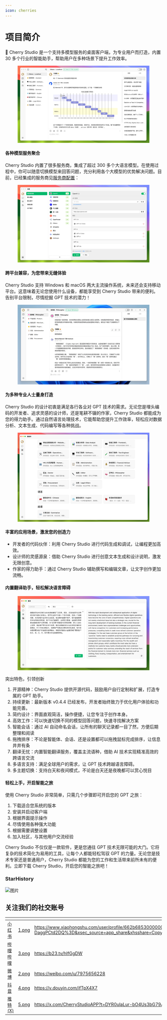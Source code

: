 ```yaml
---
icon: cherries
---
```


# 项目简介

🍒 Cherry Studio 是一个支持多模型服务的桌面客户端，为专业用户而打造，内置 30 多个行业的智能助手，帮助用户在多种场景下提升工作效率。

<figure><img src=".gitbook/assets/2024-07-30-17-19-55.webp" alt=""><figcaption></figcaption></figure>

#### 各种模型服务聚合

Cherry Studio 内置了很多服务商，集成了超过 300 多个大语言模型。在使用过程中，你可以随意切换模型来回答问题，充分利用各个大模型的优势解决问题。目前，已经集成的服务商见[服务商配置](pre-basic/providers/)：

<figure><img src=".gitbook/assets/2024-07-30-17-21-14.webp" alt=""><figcaption></figcaption></figure>



#### 跨平台兼容，为您带来无缝体验

Cherry Studio 支持 Windows 和 macOS 两大主流操作系统，未来还会支持移动平台。这意味着无论您使用什么设备，都能享受到 Cherry Studio 带来的便利。告别平台限制，尽情挖掘 GPT 技术的潜力！

<figure><img src=".gitbook/assets/2024-07-30-17-27-22.webp" alt=""><figcaption></figcaption></figure>

#### 为多种专业人士量身打造

Cherry Studio 的设计初衷是满足各行各业对 GPT 技术的需求。无论您是埋头编码的开发者、追求灵感的设计师，还是笔耕不辍的作家，Cherry Studio 都能成为您的得力助手。通过自然语言处理技术，它能帮助您提升工作效率，轻松应对数据分析、文本生成、代码编写等各种挑战。

<figure><img src=".gitbook/assets/2024-07-30-17-39-01.webp" alt=""><figcaption></figcaption></figure>

#### 丰富的应用场景，激发您的创造力

* 开发者的代码伙伴：利用 Cherry Studio 进行代码生成和调试，让编程更加高效。
* 设计师的灵感源泉：借助 Cherry Studio 进行创意文本生成和设计说明，激发无限创意。
* 作家的得力助手：通过 Cherry Studio 辅助撰写和编辑文章，让文字创作更加流畅。

#### 内置翻译助手，轻松解决语言障碍

<figure><img src=".gitbook/assets/2024-07-30-17-37-59.webp" alt=""><figcaption></figcaption></figure>

突出特色，引领创新

1. 开源精神：Cherry Studio 提供开源代码，鼓励用户自行定制和扩展，打造专属的 GPT 助手。
2. 持续更新：最新版本 v0.4.4 已经发布，开发者始终致力于优化用户体验和功能完善。
3. 简约设计：界面直观简洁，操作便捷，让您专注于创作本身。
4. 高效工作：可以快速切换不同的模型回答问题，快速寻找解决方案
5. 智能会话：通过 AI 自动命名会话，让所有的聊天记录都一目了然，方便后期整理和阅读
6. 拖拽排序：不论是智能体、会话、还是设置都可以拖拽鼠标完成排序，让信息井井有条
7. 翻译无忧：内置智能翻译服务，覆盖主流语种，借助 AI 技术实现精准高效的跨语言交流
8. 多语言支持：满足全球用户的需求，让 GPT 技术跨越语言障碍。
9. 多主题切换：支持白天和夜间模式，不论是白天还是夜晚都可以赏心悦目

#### 轻松上手，开启智能之旅

使用 Cherry Studio 非常简单，只需几个步骤即可开启您的 GPT 之旅：

1. 下载适合您系统的版本
2. 安装并启动客户端
3. 根据界面提示操作
4. 尽情使用各种强大功能
5. 根据需要调整设置
6. 加入社区，与其他用户交流经验

Cherry Studio 不仅仅是一款软件，更是您通往 GPT 技术无限可能的大门。它将复杂的技术简化为易用的工具，让每个人都能轻松驾驭 GPT 的力量。无论您是技术专家还是普通用户，Cherry Studio 都能为您的工作和生活带来前所未有的便利。立即下载 Cherry Studio，开启您的智能之旅吧！



### StarHistory

![图片](https://urlscan.io/liveshot/?width=1300\&height=620\&url=https://cherrystarhistory.ocool.online/)

## 关注我们的社交账号

<table data-view="cards"><thead><tr><th></th><th data-hidden data-card-cover data-type="files"></th><th data-hidden data-card-target data-type="content-ref"></th></tr></thead><tbody><tr><td><a href="https://www.xiaohongshu.com/user/profile/662b6853000000000b031d9a?xsec_token=YB_1nKvlH4r5hPYVVbbsNHF8Y6n6AKlm5-DaggPCtd2DQ%3D&#x26;xsec_source=app_share&#x26;xhsshare=CopyLink&#x26;appuid=662b6853000000000b031d9a&#x26;apptime=1738627324&#x26;share_id=ace5db41b5954fab8d98a2a7865a62bc&#x26;share_channel=copy_link">小红书</a></td><td><a href=".gitbook/assets/1.png">1.png</a></td><td><a href="https://www.xiaohongshu.com/user/profile/662b6853000000000b031d9a?xsec_token=YB_1nKvlH4r5hPYVVbbsNHF8Y6n6AKlm5-DaggPCtd2DQ%3D&#x26;xsec_source=app_share&#x26;xhsshare=CopyLink&#x26;appuid=662b6853000000000b031d9a&#x26;apptime=1738627324&#x26;share_id=ace5db41b5954fab8d98a2a7865a62bc&#x26;share_channel=copy_link">https://www.xiaohongshu.com/user/profile/662b6853000000000b031d9a?xsec_token=YB_1nKvlH4r5hPYVVbbsNHF8Y6n6AKlm5-DaggPCtd2DQ%3D&#x26;xsec_source=app_share&#x26;xhsshare=CopyLink&#x26;appuid=662b6853000000000b031d9a&#x26;apptime=1738627324&#x26;share_id=ace5db41b5954fab8d98a2a7865a62bc&#x26;share_channel=copy_link</a></td></tr><tr><td><a href="https://b23.tv/hIfGgDW">哔哩哔哩</a></td><td><a href=".gitbook/assets/3.png">3.png</a></td><td><a href="https://b23.tv/hIfGgDW">https://b23.tv/hIfGgDW</a></td></tr><tr><td><a href="https://weibo.com/u/7975656228">微博</a></td><td><a href=".gitbook/assets/2.png">2.png</a></td><td><a href="https://weibo.com/u/7975656228">https://weibo.com/u/7975656228</a></td></tr><tr><td><a href="https://v.douyin.com/ifTpX4X7">抖音</a></td><td><a href=".gitbook/assets/4.png">4.png</a></td><td><a href="https://v.douyin.com/ifTpX4X7">https://v.douyin.com/ifTpX4X7</a></td></tr><tr><td><a href="https://x.com/CherryStudioAPP?t=DYR0ulaLur-bO4Us3bG79A&#x26;s=05">推特(X)</a></td><td><a href=".gitbook/assets/5.png">5.png</a></td><td><a href="https://x.com/CherryStudioAPP?t=DYR0ulaLur-bO4Us3bG79A&#x26;s=05">https://x.com/CherryStudioAPP?t=DYR0ulaLur-bO4Us3bG79A&#x26;s=05</a></td></tr></tbody></table>
